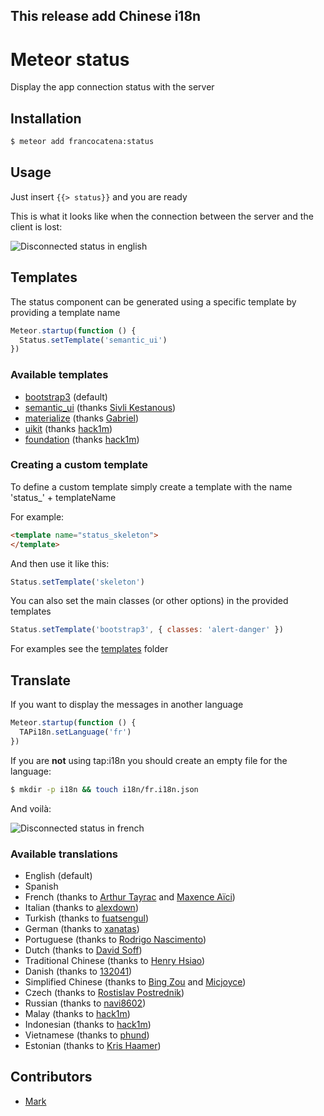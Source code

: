 ## This release add Chinese i18n 

Meteor status
=============

Display the app connection status with the server

## Installation

```bash
$ meteor add francocatena:status
```

## Usage

Just insert `{{> status}}` and you are ready

This is what it looks like when the connection between the server and the client is lost:

![Disconnected status in english](https://raw.githubusercontent.com/francocatena/meteor-status/master/docs/example_en.png)

## Templates

The status component can be generated using a specific template by providing a template name

```javascript
Meteor.startup(function () {
  Status.setTemplate('semantic_ui')
})
```

### Available templates

- [bootstrap3](http://getbootstrap.com/) (default)
- [semantic_ui](http://semantic-ui.com/) (thanks [Sivli Kestanous](https://github.com/Kestanous))
- [materialize](http://materializecss.com/) (thanks [Gabriel](https://github.com/kainlite))
- [uikit](http://getuikit.com/) (thanks [hack1m](https://github.com/hack1m))
- [foundation](http://foundation.zurb.com/) (thanks [hack1m](https://github.com/hack1m))

### Creating a custom template

To define a custom template simply create a template with the name 'status\_' + templateName

For example:

```html
<template name="status_skeleton">
</template>
```

And then use it like this:

```javascript
Status.setTemplate('skeleton')
```

You can also set the main classes (or other options) in the provided templates

```javascript
Status.setTemplate('bootstrap3', { classes: 'alert-danger' })
```

For examples see the
[templates](https://github.com/francocatena/meteor-status/tree/master/templates) folder

## Translate

If you want to display the messages in another language

```javascript
Meteor.startup(function () {
  TAPi18n.setLanguage('fr')
})
```

If you are **not** using tap:i18n you should create an empty file for the language:

```bash
$ mkdir -p i18n && touch i18n/fr.i18n.json
```

And voilà:

![Disconnected status in french](https://raw.githubusercontent.com/francocatena/meteor-status/master/docs/example_fr.png)

### Available translations

- English (default)
- Spanish
- French (thanks to [Arthur Tayrac](https://github.com/crmfrsh) and [Maxence Aïci](https://github.com/mininao))
- Italian (thanks to [alexdown](https://github.com/alexdown))
- Turkish (thanks to [fuatsengul](https://github.com/fuatsengul))
- German (thanks to [xanatas](https://github.com/xanatas))
- Portuguese (thanks to [Rodrigo Nascimento](https://github.com/rodrigok))
- Dutch (thanks to [David Soff](https://github.com/Davidrums))
- Traditional Chinese (thanks to [Henry Hsiao](https://github.com/hehsiao))
- Danish (thanks to [132041](https://github.com/132041))
- Simplified Chinese (thanks to [Bing Zou](https://github.com/xigua) and [Micjoyce](https://github.com/Micjoyce))
- Czech (thanks to [Rostislav Postrednik](https://github.com/postrednik))
- Russian (thanks to [navi8602](https://github.com/navi8602))
- Malay (thanks to [hack1m](https://github.com/hack1m))
- Indonesian (thanks to [hack1m](https://github.com/hack1m))
- Vietnamese (thanks to [phund](https://github.com/phund))
- Estonian (thanks to [Kris Haamer](https://github.com/krishaamer))

## Contributors

- [Mark](https://github.com/erasaur)
